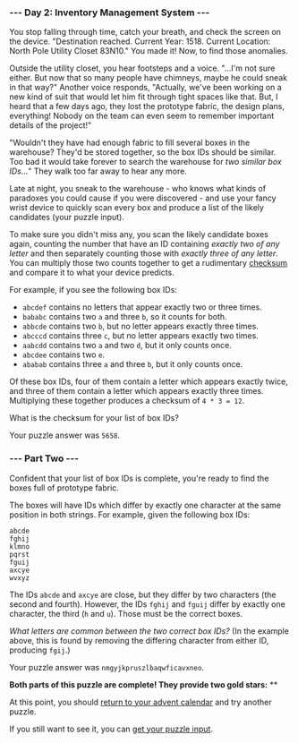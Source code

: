 ### --- Day 2: Inventory Management System ---

You stop falling through time, catch your breath, and check the screen on the device. "Destination reached. Current Year: 1518. Current Location: North Pole Utility Closet 83N10." You made it! Now, to find those anomalies.

Outside the utility closet, you hear footsteps and a voice. "...I'm not sure either. But now that so many people have chimneys, maybe he could sneak in that way?" Another voice responds, "Actually, we've been working on a new kind of suit that would let him fit through tight spaces like that. But, I heard that a few days ago, they lost the prototype fabric, the design plans, everything! Nobody on the team can even seem to remember important details of the project!"

"Wouldn't they have had enough fabric to fill several boxes in the warehouse? They'd be stored together, so the box IDs should be similar. Too bad it would take forever to search the warehouse for _two similar box IDs..._" They walk too far away to hear any more.

Late at night, you sneak to the warehouse - who knows what kinds of paradoxes you could cause if you were discovered - and use your fancy wrist device to quickly scan every box and produce a list of the likely candidates (your puzzle input).

To make sure you didn't miss any, you scan the likely candidate boxes again, counting the number that have an ID containing _exactly two of any letter_ and then separately counting those with _exactly three of any letter_. You can multiply those two counts together to get a rudimentary [checksum](https://en.wikipedia.org/wiki/Checksum) and compare it to what your device predicts.

For example, if you see the following box IDs:

*    ```abcdef``` contains no letters that appear exactly two or three times.
*    ```bababc``` contains two ```a``` and three ```b```, so it counts for both.
*    ```abbcde``` contains two ```b```, but no letter appears exactly three times.
*    ```abcccd``` contains three ```c```, but no letter appears exactly two times.
*    ```aabcdd``` contains two ```a``` and two ```d```, but it only counts once.
*    ```abcdee``` contains two ```e```.
*    ```ababab``` contains three ```a``` and three ```b```, but it only counts once.

Of these box IDs, four of them contain a letter which appears exactly twice, and three of them contain a letter which appears exactly three times. Multiplying these together produces a checksum of ```4 * 3 = 12```.

What is the checksum for your list of box IDs?

Your puzzle answer was ```5658```.

### --- Part Two ---

Confident that your list of box IDs is complete, you're ready to find the boxes full of prototype fabric.

The boxes will have IDs which differ by exactly one character at the same position in both strings. For example, given the following box IDs:

```
abcde
fghij
klmno
pqrst
fguij
axcye
wvxyz
```

The IDs ```abcde``` and ```axcye``` are close, but they differ by two characters (the second and fourth). However, the IDs ```fghij``` and ```fguij``` differ by exactly one character, the third (```h``` and ```u```). Those must be the correct boxes.

_What letters are common between the two correct box IDs?_ (In the example above, this is found by removing the differing character from either ID, producing ```fgij```.)

Your puzzle answer was ```nmgyjkpruszlbaqwficavxneo```.

**Both parts of this puzzle are complete! They provide two gold stars:** **

At this point, you should [return to your advent calendar](https://adventofcode.com/2018) and try another puzzle.

If you still want to see it, you can [get your puzzle input](https://adventofcode.com/2018/day/2/input).